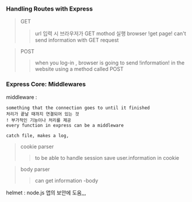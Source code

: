 ### Handling Routes with Express

> GET
>  > url 입력 시 브라우저가 GET mothod 실행
>  > browser !get page!
>  > can't send information with GET request

> POST
>  > when you log-in , 
>  > browser is going to send !information! in the website using a method called POST


### Express Core: Middlewares

middleware : 
```
something that the connection goes to until it finished
처리가 끝날 때까지 연결되어 있는 것
! 부가적인 기능이나 처리를 제공
every function in express can be a middleware

catch file, makes a log, 
```

> cookie parser
>> to be able to handle session save user.information in cookie

> body parser
>> can get information -body

helmet : node.js 앱의 보안에 도움,,,